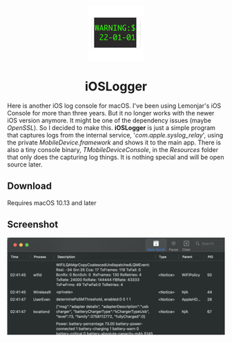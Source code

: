 <div align="center">
	<img src="imgs/appicon.png" width="128" height="128">
	<h1>iOSLogger</h1>
</div>

Here is another iOS log console for macOS. I've been using Lemonjar's iOS Console for more than three years. But it no longer works with the newer iOS version anymore. It might be one of the dependency issues (maybe *OpenSSL*). So I decided to make this. **iOSLogger** is just a simple program that captures logs from the internal service, '*com.apple.syslog_relay*', using the private *MobileDevice.framework* and shows it to the main app. There is also a tiny console binary, *TMobileDeviceConsole*, in the *Resources* folder that only does the capturing log things. It is nothing special and will be open source later.

## Download

Requires macOS 10.13 and later


## Screenshot

![](imgs/screen_shot_1.png)